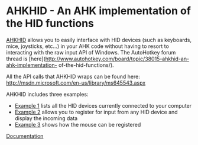 AHKHID - An AHK implementation of the HID functions
===================================================

[AHKHID](AHKHID.ahk) allows you to easily interface with HID devices (such as
keyboards, mice, joysticks, etc...) in your AHK code without having to resort to
interacting with the raw input API of Windows. The AutoHotkey forum thread is
[here](http://www.autohotkey.com/board/topic/38015-ahkhid-an-ahk-implementation-
of-the-hid-functions/).

All the API calls that AHKHID wraps can be found here:  
http://msdn.microsoft.com/en-us/library/ms645543.aspx

AHKHID includes three examples:
* [Example 1](examples/example_1.ahk) lists all the HID devices currently
connected to your computer
* [Example 2](examples/example_2.ahk) allows you to register for input from any
HID device and display the incoming data
* [Example 3](examples/example_3.ahk) shows how the mouse can be registered

[Documentation](documentation.md)
